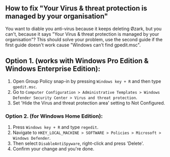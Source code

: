 ## How to fix "Your Virus & threat protection is managed by your organisation"
You want to diable you anti-virus because it keeps deleting Øzark, but you can't, because it says "Your Virus & threat protection is managed by your organisation"? This should solve your problem, use the second guide if the first guide doesn't work cause "Windows can't find gpedit.msc".

## Option 1. (works with Windows Pro Edition & Windows Enterprise Edition):
1. Open Group Policy snap-in by pressing `Windows key + R` and then type `gpedit.msc`.
2. Go to `Computer Configuration > Administrative Templates > Windows Defender Security Center > Virus and threat protection`.
3. Set 'Hide the Virus and threat protection area' setting to Not Configured.

### Option 2. (for Windows Home Edition):
1. Press `Windows key + R` and type `regedit`.
2. Navigate to `HKEY_LOCAL_MACHINE > SOFTWARE > Policies > Microsoft > Windows Defender`.
3. Then select `DisableAntiSpyware`, right-click and press 'Delete'.
4. Confirm your change and you're done.